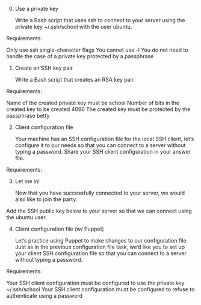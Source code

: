 0. Use a private key

	Write a Bash script that uses ssh to connect to your server using the private key ~/.ssh/school with the user ubuntu.

Requirements:

Only use ssh single-character flags
You cannot use -l
You do not need to handle the case of a private key protected by a passphrase

1. Create an SSH key pair

	Write a Bash script that creates an RSA key pair.

Requirements:

Name of the created private key must be school
Number of bits in the created key to be created 4096
The created key must be protected by the passphrase betty

2. Client configuration file

	Your machine has an SSH configuration file for the local SSH client, let’s configure it to our needs so that you can connect to a server without typing a password. Share your SSH client configuration in your answer file.

Requirements:



3. Let me in!

	Now that you have successfully connected to your server, we would also like to join the party.

Add the SSH public key below to your server so that we can connect using the ubuntu user.

4. Client configuration file (w/ Puppet)

	Let’s practice using Puppet to make changes to our configuration file. Just as in the previous configuration file task, we’d like you to set up your client SSH configuration file so that you can connect to a server without typing a password.

Requirements:

Your SSH client configuration must be configured to use the private key ~/.ssh/school
Your SSH client configuration must be configured to refuse to authenticate using a password
